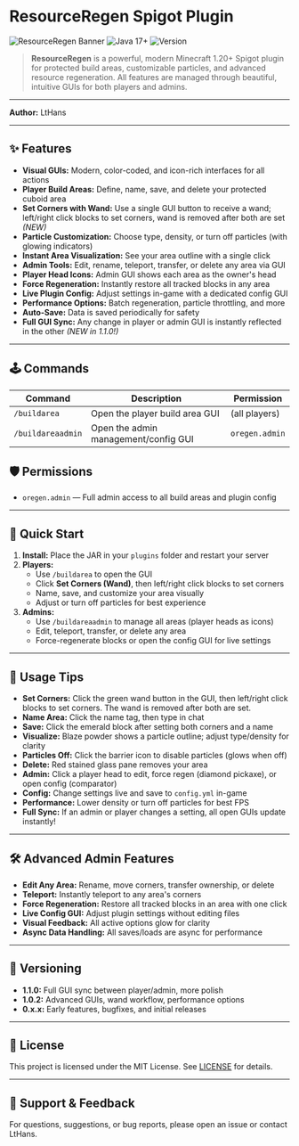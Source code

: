 # ResourceRegen Spigot Plugin

![ResourceRegen Banner](https://img.shields.io/badge/Minecraft-1.20%2B-green?style=for-the-badge) ![Java 17+](https://img.shields.io/badge/Java-17%2B-blue?style=for-the-badge) ![Version](https://img.shields.io/badge/Version-1.1.0-orange?style=for-the-badge)

> **ResourceRegen** is a powerful, modern Minecraft 1.20+ Spigot plugin for protected build areas, customizable particles, and advanced resource regeneration. All features are managed through beautiful, intuitive GUIs for both players and admins.

---

**Author:** LtHans

---

## ✨ Features
- **Visual GUIs:** Modern, color-coded, and icon-rich interfaces for all actions
- **Player Build Areas:** Define, name, save, and delete your protected cuboid area
- **Set Corners with Wand:** Use a single GUI button to receive a wand; left/right click blocks to set corners, wand is removed after both are set *(NEW)*
- **Particle Customization:** Choose type, density, or turn off particles (with glowing indicators)
- **Instant Area Visualization:** See your area outline with a single click
- **Admin Tools:** Edit, rename, teleport, transfer, or delete any area via GUI
- **Player Head Icons:** Admin GUI shows each area as the owner's head
- **Force Regeneration:** Instantly restore all tracked blocks in any area
- **Live Plugin Config:** Adjust settings in-game with a dedicated config GUI
- **Performance Options:** Batch regeneration, particle throttling, and more
- **Auto-Save:** Data is saved periodically for safety
- **Full GUI Sync:** Any change in player or admin GUI is instantly reflected in the other *(NEW in 1.1.0!)*

---

## 🕹️ Commands
| Command              | Description                                 | Permission         |
|---------------------|---------------------------------------------|--------------------|
| `/buildarea`        | Open the player build area GUI              | (all players)      |
| `/buildareaadmin`   | Open the admin management/config GUI        | `oregen.admin`     |

## 🛡️ Permissions
- `oregen.admin` — Full admin access to all build areas and plugin config

---

## 🚀 Quick Start
1. **Install:** Place the JAR in your `plugins` folder and restart your server
2. **Players:**
   - Use `/buildarea` to open the GUI
   - Click **Set Corners (Wand)**, then left/right click blocks to set corners
   - Name, save, and customize your area visually
   - Adjust or turn off particles for best experience
3. **Admins:**
   - Use `/buildareaadmin` to manage all areas (player heads as icons)
   - Edit, teleport, transfer, or delete any area
   - Force-regenerate blocks or open the config GUI for live settings

---

## 🎨 Usage Tips
- **Set Corners:** Click the green wand button in the GUI, then left/right click blocks to set corners. The wand is removed after both are set.
- **Name Area:** Click the name tag, then type in chat
- **Save:** Click the emerald block after setting both corners and a name
- **Visualize:** Blaze powder shows a particle outline; adjust type/density for clarity
- **Particles Off:** Click the barrier icon to disable particles (glows when off)
- **Delete:** Red stained glass pane removes your area
- **Admin:** Click a player head to edit, force regen (diamond pickaxe), or open config (comparator)
- **Config:** Change settings live and save to `config.yml` in-game
- **Performance:** Lower density or turn off particles for best FPS
- **Full Sync:** If an admin or player changes a setting, all open GUIs update instantly!

---

## 🛠️ Advanced Admin Features
- **Edit Any Area:** Rename, move corners, transfer ownership, or delete
- **Teleport:** Instantly teleport to any area's corners
- **Force Regeneration:** Restore all tracked blocks in an area with one click
- **Live Config GUI:** Adjust plugin settings without editing files
- **Visual Feedback:** All active options glow for clarity
- **Async Data Handling:** All saves/loads are async for performance

---

## 📝 Versioning
- **1.1.0:** Full GUI sync between player/admin, more polish
- **1.0.2:** Advanced GUIs, wand workflow, performance options
- **0.x.x:** Early features, bugfixes, and initial releases

---

## 📄 License
This project is licensed under the MIT License. See [LICENSE](LICENSE) for details.

---

## 💬 Support & Feedback
For questions, suggestions, or bug reports, please open an issue or contact LtHans.
